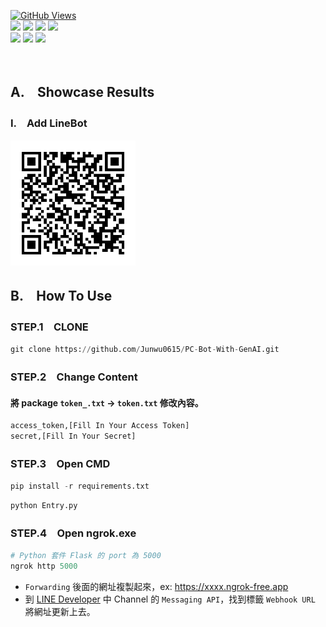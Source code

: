 <a href='https://github.com/Junwu0615/PC-Bot-With-GenAI'><img alt='GitHub Views' src='https://views.whatilearened.today/views/github/Junwu0615/PC-Bot-With-GenAI.svg'> <br> 
[![](https://img.shields.io/badge/Project-GenAI-blue.svg?style=plastic)](https://github.com/Junwu0615/PC-Bot-With-GenAI) 
[![](https://img.shields.io/badge/Platform-LineBot-blue.svg?style=plastic)](https://developers.line.biz/zh-hant/) 
[![](https://img.shields.io/badge/Platform-Ngrok-blue.svg?style=plastic)](https://ngrok.com/)
[![](https://img.shields.io/badge/Language-Python_3.12.0-blue.svg?style=plastic)](https://www.python.org/) <br>
[![](https://img.shields.io/badge/Package-Google_Generativeai_0.8.3-green.svg?style=plastic)](https://pypi.org/project/requests/) 
[![](https://img.shields.io/badge/Package-Flask_3.0.0-green.svg?style=plastic)](https://pypi.org/project/Flask/) 
[![](https://img.shields.io/badge/Package-LineBot_SDK_3.5.1-green.svg?style=plastic)](https://pypi.org/project/line-bot-sdk/) 

<br>


## A.　Showcase Results
### I.　Add LineBot
<img width='200' height='200' src="https://github.com/Junwu0615/PC-Bot-With-GenAI/blob/main/sample/linebot_qrcode.png"/>

<br>

## B.　How To Use
### STEP.1　CLONE
```python
git clone https://github.com/Junwu0615/PC-Bot-With-GenAI.git
```
### STEP.2　Change Content
#### 將 package `token_.txt` -> `token.txt` 修改內容。
```python
access_token,[Fill In Your Access Token]
secret,[Fill In Your Secret]
```
### STEP.3　Open CMD
```python
pip install -r requirements.txt
```
```python
python Entry.py
```
### STEP.4　Open ngrok.exe
```python
# Python 套件 Flask 的 port 為 5000
ngrok http 5000
```
- `Forwarding` 後面的網址複製起來，ex: https://xxxx.ngrok-free.app
- 到 [LINE Developer](https://developers.line.biz/zh-hant/) 中 Channel 的 `Messaging API`，找到標籤 `Webhook URL` 將網址更新上去。